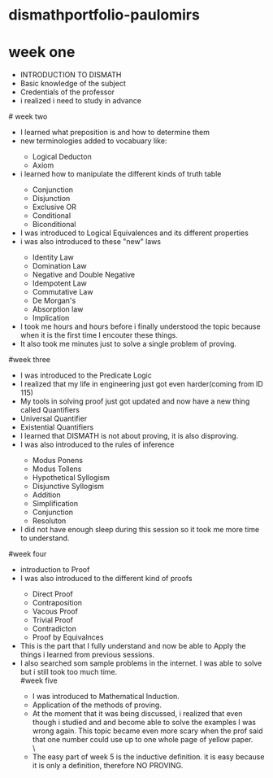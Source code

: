 # dismathportfolio-paulomirs
# week one
<ul><li> INTRODUCTION TO DISMATH </li>
<li> Basic knowledge of the subject</li>
<li> Credentials of the professor</li>
<li> i realized i need to study in advance</li>
</ul>
# week two
<ul>
<li>I learned what preposition is and how to determine them</li>
<li>new terminologies added to vocabuary like:</li>
<ul>
<li>Logical Deducton</li>
<li>Axiom</li>
</ul>
<li> i learned how to manipulate the different kinds of truth table</li>
<ul><li> Conjunction</li>
<li> Disjunction</li>
<li> Exclusive OR </li>
<li> Conditional</li>
<li> Biconditional</li>
</ul>
<li>I was introduced to Logical Equivalences and its different properties</li>
<li> i was also introduced to these "new" laws</li>
<ul>
<li>Identity Law</li>
<li>Domination Law</li>
<li>Negative and Double Negative</li>
<li>Idempotent Law</li>
<li>Commutative Law</li>
<li> De Morgan's</li>
<li>Absorption law</li>
<li>Implication</li>
</ul>
<li> I took me hours and hours before i finally understood the topic because when it is the first time I encouter these things.</li>
<li> It also took me minutes just to solve a single problem of proving.</li>
</ul>
#week three
<ul>
<li>I was introduced to the Predicate Logic</li>
<li>I realized that my life in engineering just got even harder(coming from ID 115)</li>
<li> My tools in solving proof just got updated and now have a new thing called Quantifiers</li>
<un>
<li> Universal Quantifier</li>
<li> Existential Quantifiers</li>
</un>
<li> I learned that DISMATH is not about proving, it is also disproving.</li>
<li> I was also introduced to the rules of inference</li>
<ul>
<li>Modus Ponens</li>
<li>Modus Tollens</li>
<li>Hypothetical Syllogism</li>
<li>Disjunctive Syllogism</li>
<li>Addition</li>
<li>Simplification</li>
<li>Conjunction</li>
<li>Resoluton</li>
</ul>
<li> I did not have enough sleep during this session so it took me more time to understand.</li>
</ul>
#week four
<ul>
<li>introduction to Proof</li>
<li>I was also introduced to the different kind of proofs</li>
<ul>
<li>Direct Proof</li>
<li>Contraposition</li>
<li>Vacous Proof</li>
<li>Trivial Proof</li>
<li>Contradicton</li>
<li>Proof by Equivalnces</li>
</ul>
<li> This is the part that I fully understand and now be able to Apply the things i learned from previous sessions.</li>
<li> I also searched som sample problems in the internet. I was able to solve but i still took too much time.</li>
#week five
<ul>
<li>I was introduced to Mathematical Induction.</li>
<li>Application of the methods of proving.</li>
<li>At the moment that it was being discussed, i realized that even though i studied and and become able to solve the examples I was wrong again. This topic became even more scary when the prof said that one number could use up to one whole page of yellow paper.</li>\
<li> The easy part of week 5 is the inductive definition. it is easy because it is only a definition, therefore NO PROVING.</li>








